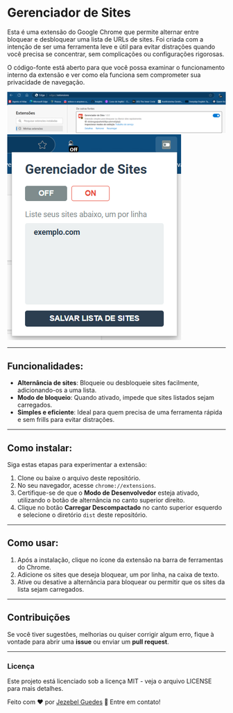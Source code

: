 # Gerenciador de Sites

Esta é uma extensão do Google Chrome que permite alternar entre bloquear e desbloquear uma lista de URLs de sites. Foi criada com a intenção de ser uma ferramenta leve e útil para evitar distrações quando você precisa se concentrar, sem complicações ou configurações rigorosas.

O código-fonte está aberto para que você possa examinar o funcionamento interno da extensão e ver como ela funciona sem comprometer sua privacidade de navegação.


![Tela 1](assets/images/tela1.png)
![Tela 2](assets/images/tela2.png)

---

## Funcionalidades:

- **Alternância de sites**: Bloqueie ou desbloqueie sites facilmente, adicionando-os a uma lista.
- **Modo de bloqueio**: Quando ativado, impede que sites listados sejam carregados.
- **Simples e eficiente**: Ideal para quem precisa de uma ferramenta rápida e sem frills para evitar distrações.

---

## Como instalar:

Siga estas etapas para experimentar a extensão:

1. Clone ou baixe o arquivo deste repositório.
2. No seu navegador, acesse `chrome://extensions`.
3. Certifique-se de que o **Modo de Desenvolvedor** esteja ativado, utilizando o botão de alternância no canto superior direito.
4. Clique no botão **Carregar Descompactado** no canto superior esquerdo e selecione o diretório `dist` deste repositório.

---

## Como usar:

1. Após a instalação, clique no ícone da extensão na barra de ferramentas do Chrome.
2. Adicione os sites que deseja bloquear, um por linha, na caixa de texto.
3. Ative ou desative a alternância para bloquear ou permitir que os sites da lista sejam carregados.

---


## Contribuições

Se você tiver sugestões, melhorias ou quiser corrigir algum erro, fique à vontade para abrir uma **issue** ou enviar um **pull request**.

---

### Licença
Este projeto está licenciado sob a licença MIT - veja o arquivo LICENSE para mais detalhes.

Feito com ♥ por [Jezebel Guedes](https://www.linkedin.com/in/jezebel-guedes/) 👋 Entre em contato!
